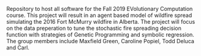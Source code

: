 Repository to host all software for the Fall 2019 EVolutionary Computation course. 
This project will result in an agent based model of wildfire spread simulating the 2016
Fort McMurry wildfire in Alberta. The project will focus on the data preperation to tune the
stochastic fire spreading decision function with strategies of Genetic Programming and 
symbolic regression. The group members include Maxfield Green, Caroline Popiel, Todd Deluca and Carl.  
